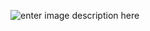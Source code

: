 ![enter image description here](https://files.realpython.com/media/python-project-bitcoin-price-notifier.6126c7d94c93.jpg)
<!--stackedit_data:
eyJoaXN0b3J5IjpbLTEyMTAzODk2MDgsNDk4MjkwMjk1LC03MD
Y2NzU5MTQsLTM5MzAyMjIwMiw3Mzg5ODU2NzEsOTY0NjIyMzY1
LC0xNDcwMzE5NDg2XX0=
-->